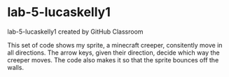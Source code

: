 # lab-5-lucaskelly1
lab-5-lucaskelly1 created by GitHub Classroom

This set of code shows my sprite, a minecraft creeper, consitently move in all directions. 
The arrow keys, given their direction, decide which way the creeper moves. The code also makes it so that the sprite bounces off the walls. 
